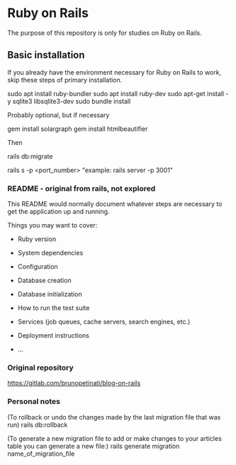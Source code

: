 
# Ruby on Rails

The purpose of this repository is only for studies on Ruby on Rails.

## Basic installation

If you already have the environment necessary for Ruby on Rails to work, skip these steps of primary installation.

sudo apt install ruby-bundler
sudo apt install ruby-dev
sudo apt-get install -y sqlite3 libsqlite3-dev
sudo bundle install

Probably optional, but if necessary

gem install solargraph
gem install htmlbeautifier

Then

rails db:migrate

rails s -p <port_number>
"example: rails server -p 3001"

### README - original from rails, not explored

This README would normally document whatever steps are necessary to get the
application up and running.

Things you may want to cover:

* Ruby version

* System dependencies

* Configuration

* Database creation

* Database initialization

* How to run the test suite

* Services (job queues, cache servers, search engines, etc.)

* Deployment instructions

* ...

### Original repository

https://gitlab.com/brunopetinati/blog-on-rails

### Personal notes

(To rollback or undo the changes made by the last migration file that was run)
rails db:rollback

(To generate a new migration file to add or make changes to your articles table you can generate a new file:)
rails generate migration name_of_migration_file
